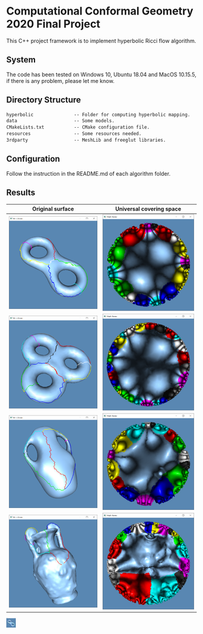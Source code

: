 # Computational Conformal Geometry 2020 Final Project

This C++ project framework is to implement hyperbolic Ricci flow algorithm.

## System

The code has been tested on Windows 10, Ubuntu 18.04 and MacOS 10.15.5, if there is any problem, please let me know.

## Directory Structure

``` txt
hyperbolic               -- Folder for computing hyperbolic mapping. 
data                     -- Some models.
CMakeLists.txt           -- CMake configuration file.
resources                -- Some resources needed.
3rdparty                 -- MeshLib and freeglut libraries.
```

## Configuration

Follow the instruction in the README.md of each algorithm folder.

## Results

| Original surface | Universal covering space |
| ---------------- | ------------------------ |
| ![image](./results/genus2.png)  | ![image](./results/genus2-a.png)  |
| ![image](./results/genus3.png)  | ![image](./results/genus3-a.png)  |
| ![image](./results/vase.png)    | ![image](./results/vase-a.png)    |
| ![image](./results/amphora.png) | ![image](./results/amphora-a.png) |
<img src="./results/genus2.png" width="25">
